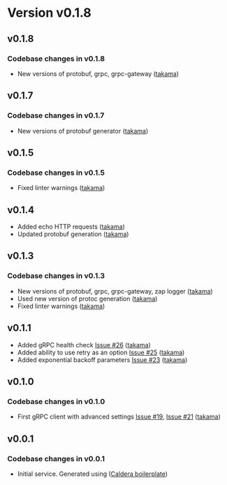 # Version v0.1.8

## v0.1.8

### Codebase changes in v0.1.8

- New versions of protobuf, grpc, grpc-gateway ([takama](https://github.com/takama))

## v0.1.7

### Codebase changes in v0.1.7

- New versions of protobuf generator ([takama](https://github.com/takama))

## v0.1.5

### Codebase changes in v0.1.5

- Fixed linter warnings ([takama](https://github.com/takama))

## v0.1.4

- Added echo HTTP requests ([takama](https://github.com/takama))
- Updated protobuf generation ([takama](https://github.com/takama))

## v0.1.3

### Codebase changes in v0.1.3

- New versions of protobuf, grpc, grpc-gateway, zap logger ([takama](https://github.com/takama))
- Used new version of protoc generation ([takama](https://github.com/takama))
- Fixed linter warnings ([takama](https://github.com/takama))

## v0.1.1

- Added gRPC health check  [Issue #26](https://github.com/takama/grpc/issues/26) ([takama](https://github.com/takama))
- Added ability to use retry as an option [Issue #25](https://github.com/takama/grpc/issues/25) ([takama](https://github.com/takama))
- Added exponential backoff parameters [Issue #23](https://github.com/takama/grpc/issues/23) ([takama](https://github.com/takama))

## v0.1.0

### Codebase changes in v0.1.0

- First gRPC client with advanced settings [Issue #19](https://github.com/takama/grpc/issues/19), [Issue #21](https://github.com/takama/grpc/issues/21) ([takama](https://github/takama))

## v0.0.1

### Codebase changes in v0.0.1

- Initial service. Generated using ([Caldera boilerplate](https://github.com/takama/caldera))
